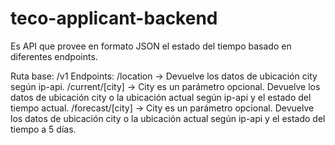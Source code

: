 # teco-applicant-backend
Es API que provee en formato JSON el estado del tiempo basado en diferentes endpoints. 

Ruta base: /v1 
Endpoints:  /location         -> Devuelve los datos de ubicación city según ip-api. 
            /current/[city]   -> City es un parámetro opcional. Devuelve los datos de ubicación city o la ubicación actual según ip-api y el estado del tiempo actual. 
            /forecast/[city]  -> City es un parámetro opcional. Devuelve los datos de ubicación city o la ubicación actual según ip-api y el estado del tiempo a 5 días. 
